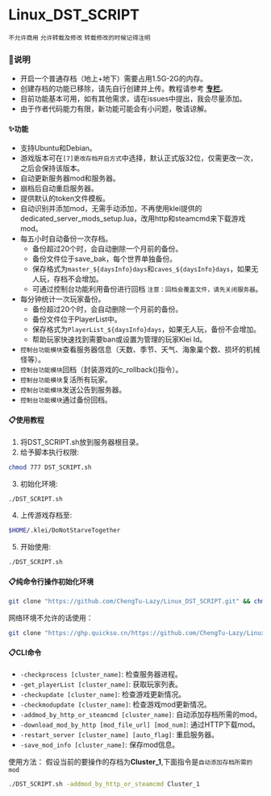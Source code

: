 # Linux_DST_SCRIPT
`不允许商用` `允许转载及修改` `转载修改的时候记得注明`

### 🔔说明

- 开启一个普通存档（地上+地下）需要占用1.5G-2G的内存。
- 创建存档的功能已移除，请先自行创建并上传。教程请参考 **[专栏](https://www.bilibili.com/read/cv10822903)**。
- 目前功能基本可用，如有其他需求，请在issues中提出，我会尽量添加。
- 由于作者代码能力有限，新功能可能会有小问题，敬请谅解。

#### ✨功能

- 支持Ubuntu和Debian。
- 游戏版本可在`[7]更改存档开启方式`中选择，默认正式版32位，仅需更改一次，之后会保持该版本。
- 自动更新服务器mod和服务器。
- 崩档后自动重启服务器。
- 提供默认的token文件模板。
- 自动识别并添加mod，无需手动添加，不再使用klei提供的dedicated_server_mods_setup.lua，改用http和steamcmd来下载游戏mod。
- 每五小时自动备份一次存档。
  - 备份超过20个时，会自动删除一个月前的备份。
  - 备份文件位于save_bak，每个世界单独备份。
  - 保存格式为`master_${daysInfo}days`和`caves_${daysInfo}days`，如果无人玩，存档不会增加。
  - 可通过控制台功能利用备份进行回档 `注意：回档会覆盖文件，请先关闭服务器`。
- 每分钟统计一次玩家备份。
  - 备份超过20个时，会自动删除一个月前的备份。
  - 备份文件位于PlayerList中。
  - 保存格式为`PlayerList_${daysInfo}days`，如果无人玩，备份不会增加。
  - 帮助玩家快速找到需要ban或设置为管理的玩家Klei Id。
- `控制台功能模块`查看服务器信息（天数、季节、天气、海象巢个数、损坏的机械怪等）。
- `控制台功能模块`回档（封装游戏的c_rollback()指令）。
- `控制台功能模块`复活所有玩家。
- `控制台功能模块`发送公告到服务器。
- `控制台功能模块`通过备份回档。

#### 📋使用教程

1. 将DST_SCRIPT.sh放到服务器根目录。
2. 给予脚本执行权限:
  ```bash
  chmod 777 DST_SCRIPT.sh
  ```
3. 初始化环境:
  ```bash
  ./DST_SCRIPT.sh
  ```
4. 上传游戏存档至:
  ```bash
  $HOME/.klei/DoNotStarveTogether
  ```
5. 开始使用:
  ```bash
  ./DST_SCRIPT.sh
  ```

#### 📋纯命令行操作初始化环境
```bash
git clone "https://github.com/ChengTu-Lazy/Linux_DST_SCRIPT.git" && chmod 777 DST_SCRIPT.sh && ./DST_SCRIPT.sh
```
网络环境不允许的话使用：
```bash
git clone "https://ghp.quickso.cn/https://github.com/ChengTu-Lazy/Linux_DST_SCRIPT" && chmod 777 DST_SCRIPT.sh && ./DST_SCRIPT.sh
```

#### 📋CLI命令

- `-checkprocess [cluster_name]`: 检查服务器进程。
- `-get_playerList [cluster_name]`: 获取玩家列表。
- `-checkupdate [cluster_name]`: 检查游戏更新情况。
- `-checkmodupdate [cluster_name]`: 检查游戏mod更新情况。
- `-addmod_by_http_or_steamcmd [cluster_name]`: 自动添加存档所需的mod。
- `-download_mod_by_http [mod_file_url] [mod_num]`: 通过HTTP下载mod。
- `-restart_server [cluster_name] [auto_flag]`: 重启服务器。
- `-save_mod_info [cluster_name]`: 保存mod信息。

使用方法： 
假设当前的要操作的存档为**Cluster_1**,下面指令是`自动添加存档所需的mod`
```bash
./DST_SCRIPT.sh -addmod_by_http_or_steamcmd Cluster_1
```